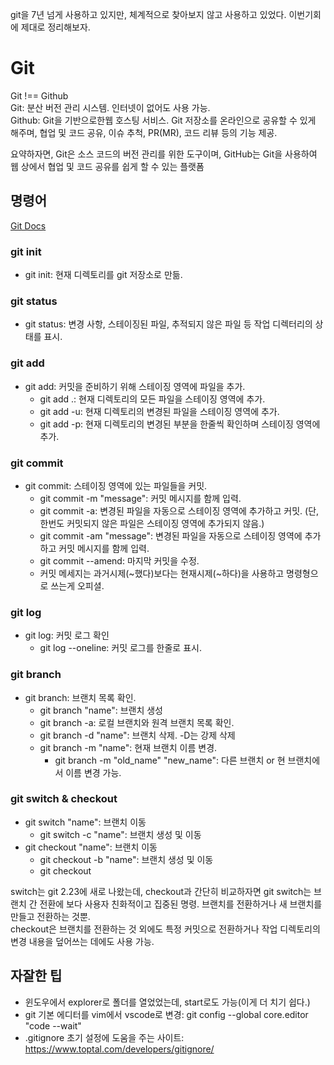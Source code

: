 git을 7년 넘게 사용하고 있지만, 체계적으로 찾아보지 않고 사용하고 있었다. 이번기회에 제대로 정리해보자.

# Git

Git !== Github  
Git: 분산 버전 관리 시스템. 인터넷이 없어도 사용 가능.  
Github: Git을 기반으로한웹 호스팅 서비스. Git 저장소를 온라인으로 공유할 수 있게
해주며, 협업 및 코드 공유, 이슈 추척, PR(MR), 코드 리뷰 등의 기능 제공.

요약하자면, Git은 소스 코드의 버전 관리를 위한 도구이며, GitHub는 Git을 사용하여
웹 상에서 협업 및 코드 공유를 쉽게 할 수 있는 플랫폼

## 명령어

[Git Docs](https://git-scm.com/docs)

### git init

- git init: 현재 디렉토리를 git 저장소로 만듦.

### git status

- git status: 변경 사항, 스테이징된 파일, 추적되지 않은 파일 등 작업 디렉터리의 상태를 표시.

### git add

- git add: 커밋을 준비하기 위해 스테이징 영역에 파일을 추가.
  - git add .: 현재 디렉토리의 모든 파일을 스테이징 영역에 추가.
  - git add -u: 현재 디렉토리의 변경된 파일을 스테이징 영역에 추가.
  - git add -p: 현재 디렉토리의 변경된 부분을 한줄씩 확인하며 스테이징 영역에 추가.

### git commit

- git commit: 스테이징 영역에 있는 파일들을 커밋.
  - git commit -m "message": 커밋 메시지를 함께 입력.
  - git commit -a: 변경된 파일을 자동으로 스테이징 영역에 추가하고 커밋. (단, 한번도 커밋되지 않은 파일은 스테이징 영역에 추가되지 않음.)
  - git commit -am "message": 변경된 파일을 자동으로 스테이징 영역에 추가하고 커밋 메시지를 함께 입력.
  - git commit --amend: 마지막 커밋을 수정.
  - 커밋 메세지는 과거시제(~했다)보다는 현재시제(~하다)을 사용하고 명령형으로 쓰는게 오피셜.

### git log

- git log: 커밋 로그 확인
  - git log --oneline: 커밋 로그를 한줄로 표시.

### git branch

- git branch: 브랜치 목록 확인.
  - git branch "name": 브랜치 생성
  - git branch -a: 로컬 브랜치와 원격 브랜치 목록 확인.
  - git branch -d "name": 브랜치 삭제. -D는 강제 삭제
  - git branch -m "name": 현재 브랜치 이름 변경.
    - git branch -m "old_name" "new_name": 다른 브랜치 or 현 브랜치에서 이름 변경 가능.

### git switch & checkout

- git switch "name": 브랜치 이동
  - git switch -c "name": 브랜치 생성 및 이동
- git checkout "name": 브랜치 이동
  - git checkout -b "name": 브랜치 생성 및 이동
  - git checkout

switch는 git 2.23에 새로 나왔는데, checkout과 간단히 비교하자면 git switch는 브랜치 간 전환에 보다 사용자 친화적이고 집중된 명령. 브랜치를 전환하거나 새 브랜치를 만들고 전환하는 것뿐.  
checkout은 브랜치를 전환하는 것 외에도 특정 커밋으로 전환하거나 작업 디렉토리의 변경 내용을 덮어쓰는 데에도 사용 가능.

## 자잘한 팁

- 윈도우에서 explorer로 폴더를 열었었는데, start로도 가능(이게 더 치기 쉽다.)
- git 기본 에디터를 vim에서 vscode로 변경: git config --global core.editor "code --wait"
- .gitignore 초기 설정에 도움을 주는 사이트: https://www.toptal.com/developers/gitignore/

